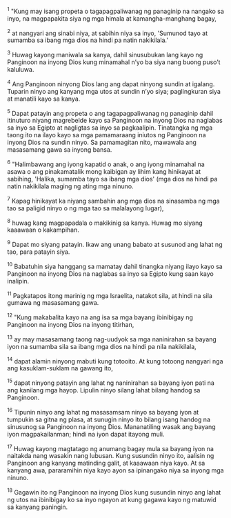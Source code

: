 <sup>1</sup>
"Kung may isang propeta o tagapagpaliwanag ng panaginip na nangako sa inyo, na magpapakita siya ng mga himala at kamangha-manghang bagay, 

<sup>2</sup>
at nangyari ang sinabi niya, at sabihin niya sa inyo, 'Sumunod tayo at sumamba sa ibang mga dios na hindi pa natin nakikilala.' 

<sup>3</sup>
Huwag kayong maniwala sa kanya, dahil sinusubukan lang kayo ng Panginoon na inyong Dios kung minamahal nʼyo ba siya nang buong pusoʼt kaluluwa. 

<sup>4</sup>
Ang Panginoon ninyong Dios lang ang dapat ninyong sundin at igalang. Tuparin ninyo ang kanyang mga utos at sundin nʼyo siya; paglingkuran siya at manatili kayo sa kanya. 

<sup>5</sup>
Dapat patayin ang propeta o ang tagapagpaliwanag ng panaginip dahil itinuturo niyang magrebelde kayo sa Panginoon na inyong Dios na naglabas sa inyo sa Egipto at nagligtas sa inyo sa pagkaalipin. Tinatangka ng mga taong ito na ilayo kayo sa mga pamamaraang iniutos ng Panginoon na inyong Dios na sundin ninyo. Sa pamamagitan nito, mawawala ang masasamang gawa sa inyong bansa. 

<sup>6</sup>
"Halimbawang ang iyong kapatid o anak, o ang iyong minamahal na asawa o ang pinakamatalik mong kaibigan ay lihim kang hinikayat at sabihing, 'Halika, sumamba tayo sa ibang mga dios' (mga dios na hindi pa natin nakikilala maging ng ating mga ninuno. 

<sup>7</sup>
Kapag hinikayat ka niyang sambahin ang mga dios na sinasamba ng mga tao sa paligid ninyo o ng mga tao sa malalayong lugar), 

<sup>8</sup>
huwag kang magpapadala o makikinig sa kanya. Huwag mo siyang kaaawaan o kakampihan. 

<sup>9</sup>
Dapat mo siyang patayin. Ikaw ang unang babato at susunod ang lahat ng tao, para patayin siya. 

<sup>10</sup>
Babatuhin siya hanggang sa mamatay dahil tinangka niyang ilayo kayo sa Panginoon na inyong Dios na naglabas sa inyo sa Egipto kung saan kayo inalipin. 

<sup>11</sup>
Pagkatapos itong marinig ng mga Israelita, natakot sila, at hindi na sila gumawa ng masasamang gawa. 

<sup>12</sup>
"Kung makabalita kayo na ang isa sa mga bayang ibinibigay ng Panginoon na inyong Dios na inyong titirhan, 

<sup>13</sup>
ay may masasamang taong nag-uudyok sa mga naninirahan sa bayang iyon na sumamba sila sa ibang mga dios na hindi pa nila nakikilala, 

<sup>14</sup>
dapat alamin ninyong mabuti kung totooito. At kung totoong nangyari nga ang kasuklam-suklam na gawang ito, 

<sup>15</sup>
dapat ninyong patayin ang lahat ng naninirahan sa bayang iyon pati na ang kanilang mga hayop. Lipulin ninyo silang lahat bilang handog sa Panginoon. 

<sup>16</sup>
Tipunin ninyo ang lahat ng masasamsam ninyo sa bayang iyon at tumpukin sa gitna ng plasa, at sunugin ninyo ito bilang isang handog na sinusunog sa Panginoon na inyong Dios. Mananatiling wasak ang bayang iyon magpakailanman; hindi na iyon dapat itayong muli. 

<sup>17</sup>
Huwag kayong magtatago ng anumang bagay mula sa bayang iyon na naitakda nang wasakin nang lubusan. Kung susundin ninyo ito, aalisin ng Panginoon ang kanyang matinding galit, at kaaawaan niya kayo. At sa kanyang awa, pararamihin niya kayo ayon sa ipinangako niya sa inyong mga ninuno. 

<sup>18</sup>
Gagawin ito ng Panginoon na inyong Dios kung susundin ninyo ang lahat ng utos na ibinibigay ko sa inyo ngayon at kung gagawa kayo ng matuwid sa kanyang paningin.